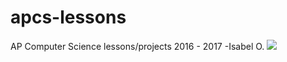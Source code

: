 # apcs-lessons
AP Computer Science lessons/projects 2016 - 2017
-Isabel O.
![](https://openclipart.org/image/800px/svg_to_png/202770/1412352682.png)
